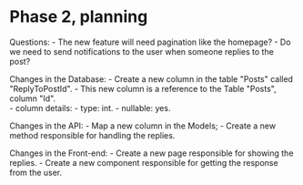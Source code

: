 # Phase 2, planning

Questions:
	- The new feature will need pagination like the homepage?
	- Do we need to send notifications to the user when someone replies to the post?

Changes in the Database:
	- Create a new column in the table "Posts" called "ReplyToPostId".
		- This new column is a reference to the Table "Posts", column "Id".		
		- column details: 
			- type: int.
			- nullable: yes.		
		
Changes in the API:
	- Map a new column in the Models;
	- Create a new method responsible for handling the replies.
	
Changes in the Front-end:
	- Create a new page responsible for showing the replies.
	- Create a new component responsible for getting the response from the user.
	
	

